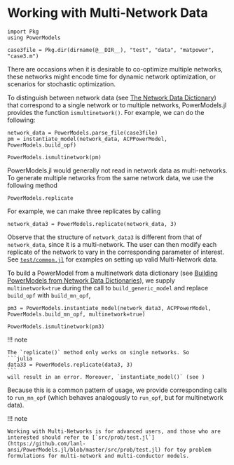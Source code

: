 # Working with Multi-Network Data

```@setup powermodels
import Pkg
using PowerModels

case3file = Pkg.dir(dirname(@__DIR__), "test", "data", "matpower", "case3.m")
```

There are occasions when it is desirable to co-optimize multiple networks, these networks might encode time for dynamic network optimization, or scenarios for stochastic optimization.

To distinguish between network data (see [The Network Data Dictionary](@ref)) that correspond to a single network or to multiple networks, PowerModels.jl provides the function `ismultinetwork()`.  For example, we can do the following:
```@example powermodels
network_data = PowerModels.parse_file(case3file)
pm = instantiate_model(network_data, ACPPowerModel, PowerModels.build_opf)

PowerModels.ismultinetwork(pm)
```
PowerModels.jl would generally not read in network data as multi-networks. To generate multiple networks from the same network data, we use the following method
```@docs
PowerModels.replicate
```
For example, we can make three replicates by calling
```@example powermodels
network_data3 = PowerModels.replicate(network_data, 3)
```
Observe that the structure of `network_data3` is different from that of `network_data`, since it is a multi-network. The user can then modify each replicate of the network to vary in the corresponding parameter of interest. See [`test/common.jl`](https://github.com/lanl-ansi/PowerModels.jl/blob/master/test/common.jl) for examples on setting up valid Multi-Network data.

To build a PowerModel from a multinetwork data dictionary (see [Building PowerModels from Network Data Dictionaries](@ref)), we supply `multinetwork=true` during the call to `build_generic_model` and replace `build_opf` with `build_mn_opf`,
```@example powermodels
pm3 = PowerModels.instantiate_model(network_data3, ACPPowerModel, PowerModels.build_mn_opf, multinetwork=true)

PowerModels.ismultinetwork(pm3)
```

!!! note

    The `replicate()` method only works on single networks. So
    ```julia
    data33 = PowerModels.replicate(data3, 3)
    ```
    will result in an error. Moreover, `instantiate_model()` (see )

Because this is a common pattern of usage, we provide corresponding calls to `run_mn_opf` (which behaves analogously to `run_opf`, but for multinetwork data).

!!! note

    Working with Multi-Networks is for advanced users, and those who are interested should refer to [`src/prob/test.jl`](https://github.com/lanl-ansi/PowerModels.jl/blob/master/src/prob/test.jl) for toy problem formulations for multi-network and multi-conductor models.
